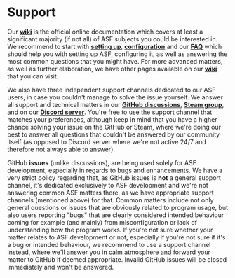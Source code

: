 # Support

Our **[wiki](https://github.com/JustArchiNET/ArchiSteamFarm/wiki)** is the official online documentation which covers at least a significant majority (if not all) of ASF subjects you could be interested in. We recommend to start with **[setting up](https://github.com/JustArchiNET/ArchiSteamFarm/wiki/Setting-up)**, **[configuration](https://github.com/JustArchiNET/ArchiSteamFarm/wiki/Configuration)** and our **[FAQ](https://github.com/JustArchiNET/ArchiSteamFarm/wiki/FAQ)** which should help you with setting up ASF, configuring it, as well as answering the most common questions that you might have. For more advanced matters, as well as further elaboration, we have other pages available on our **[wiki](https://github.com/JustArchiNET/ArchiSteamFarm/wiki)** that you can visit.

We also have three independent support channels dedicated to our ASF users, in case you couldn't manage to solve the issue yourself. We answer all support and technical matters in our **[GitHub discussions](https://github.com/JustArchiNET/ArchiSteamFarm/discussions/categories/support)**, **[Steam group](https://steamcommunity.com/groups/archiasf/discussions/1)**, and on our **[Discord server](https://discord.gg/hSQgt8j)**. You're free to use the support channel that matches your preferences, although keep in mind that you have a higher chance solving your issue on the GitHub or Steam, where we're doing our best to answer all questions that couldn't be answered by our community itself (as opposed to Discord server where we're not active 24/7 and therefore not always able to answer).

GitHub **issues** (unlike discussions), are being used solely for ASF development, especially in regards to bugs and enhancements. We have a very strict policy regarding that, as GitHub issues is **not** a general support channel, it's dedicated exclusively to ASF development and we're not answering common ASF matters there, as we have appropriate support channels (mentioned above) for that. Common matters include not only general questions or issues that are obviously related to program usage, but also users reporting "bugs" that are clearly considered intended behaviour coming for example (and mainly) from misconfiguration or lack of understanding how the program works. If you're not sure whether your matter relates to ASF development or not, especially if you're not sure if it's a bug or intended behaviour, we recommend to use a support channel instead, where we'll answer you in calm atmosphere and forward your matter to GitHub if deemed appropriate. Invalid GitHub issues will be closed immediately and won't be answered.
